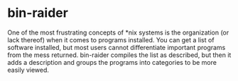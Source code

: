 bin-raider
==========
One of the most frustrating concepts of *nix systems is the organization (or lack thereof) when it comes to programs installed. You can get a list of software installed, but most users cannot differentiate important programs from the mess returned. bin-raider compiles the list as described, but then it adds a description and groups the programs into categories to be more easily viewed.
